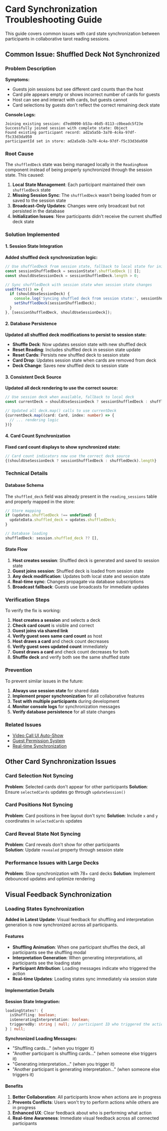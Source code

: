 # Card Synchronization Troubleshooting Guide

This guide covers common issues with card state synchronization between participants in collaborative tarot reading sessions.

## Common Issue: Shuffled Deck Not Synchronized

### Problem Description

**Symptoms:**
- Guests join sessions but see different card counts than the host
- Card pile appears empty or shows incorrect number of cards for guests
- Host can see and interact with cards, but guests cannot
- Card selections by guests don't reflect the correct remaining deck state

**Console Logs:**
```
Joining existing session: d7ed0090-b53a-46d5-8113-c0beadc5f23e
Successfully joined session with complete state: Object
Found existing participant record: ad2a5a5b-3a78-4c4a-97df-f5c33d3da950
participantId set in store: ad2a5a5b-3a78-4c4a-97df-f5c33d3da950
```

### Root Cause

The `shuffledDeck` state was being managed locally in the `ReadingRoom` component instead of being properly synchronized through the session state. This caused:

1. **Local State Management**: Each participant maintained their own `shuffledDeck` state
2. **Missing Session Sync**: The `shuffledDeck` wasn't being loaded from or saved to the session state
3. **Broadcast-Only Updates**: Changes were only broadcast but not persisted in the database
4. **Initialization Issues**: New participants didn't receive the current shuffled deck state

### Solution Implemented

#### 1. Session State Integration

**Added shuffled deck synchronization logic:**
```typescript
// Use shuffledDeck from session state, fallback to local state for initialization
const sessionShuffledDeck = sessionState?.shuffledDeck || [];
const shouldUseSessionDeck = sessionShuffledDeck.length > 0;

// Sync shuffledDeck with session state when session state changes
useEffect(() => {
  if (shouldUseSessionDeck) {
    console.log('Syncing shuffled deck from session state:', sessionShuffledDeck.length, 'cards');
    setShuffledDeck(sessionShuffledDeck);
  }
}, [sessionShuffledDeck, shouldUseSessionDeck]);
```

#### 2. Database Persistence

**Updated all shuffled deck modifications to persist to session state:**

- **Shuffle Deck**: Now updates session state with new shuffled deck
- **Reset Reading**: Includes shuffled deck in session state update
- **Reset Cards**: Persists new shuffled deck to session state
- **Card Drop**: Updates session state when cards are removed from deck
- **Deck Change**: Saves new shuffled deck to session state

#### 3. Consistent Deck Source

**Updated all deck rendering to use the correct source:**
```typescript
// Use session deck when available, fallback to local deck
const currentDeck = shouldUseSessionDeck ? sessionShuffledDeck : shuffledDeck;

// Updated all deck.map() calls to use currentDeck
{currentDeck.map((card: Card, index: number) => {
  // ... rendering logic
})}
```

#### 4. Card Count Synchronization

**Fixed card count displays to show synchronized state:**
```typescript
// Card count indicators now use the correct deck source
{(shouldUseSessionDeck ? sessionShuffledDeck : shuffledDeck).length}
```

### Technical Details

#### Database Schema
The `shuffled_deck` field was already present in the `reading_sessions` table and properly mapped in the store:

```typescript
// Store mapping
if (updates.shuffledDeck !== undefined) {
  updateData.shuffled_deck = updates.shuffledDeck;
}

// Database loading
shuffledDeck: session.shuffled_deck ?? [],
```

#### State Flow
1. **Host creates session**: Shuffled deck is generated and saved to session state
2. **Guest joins session**: Shuffled deck is loaded from session state
3. **Any deck modification**: Updates both local state and session state
4. **Real-time sync**: Changes propagate via database subscriptions
5. **Broadcast fallback**: Guests use broadcasts for immediate updates

### Verification Steps

To verify the fix is working:

1. **Host creates a session** and selects a deck
2. **Check card count** is visible and correct
3. **Guest joins via shared link**
4. **Verify guest sees same card count** as host
5. **Host draws a card** and check count decreases
6. **Verify guest sees updated count** immediately
7. **Guest draws a card** and check count decreases for both
8. **Shuffle deck** and verify both see the same shuffled state

### Prevention

To prevent similar issues in the future:

1. **Always use session state** for shared data
2. **Implement proper synchronization** for all collaborative features
3. **Test with multiple participants** during development
4. **Monitor console logs** for synchronization messages
5. **Verify database persistence** for all state changes

### Related Issues

- [Video Call UI Auto-Show](./video-call-ui-issues.md)
- [Guest Permission System](../modules/host-guest-system/README.md)
- [Real-time Synchronization](../modules/real-time-sync/README.md)

## Other Card Synchronization Issues

### Card Selection Not Syncing

**Problem**: Selected cards don't appear for other participants
**Solution**: Ensure `selectedCards` updates go through `updateSession()`

### Card Positions Not Syncing

**Problem**: Card positions in free layout don't sync
**Solution**: Include `x` and `y` coordinates in `selectedCards` updates

### Card Reveal State Not Syncing

**Problem**: Card reveals don't show for other participants  
**Solution**: Update `revealed` property through session state

### Performance Issues with Large Decks

**Problem**: Slow synchronization with 78+ card decks
**Solution**: Implement debounced updates and optimize rendering

## Visual Feedback Synchronization

### Loading States Synchronization

**Added in Latest Update**: Visual feedback for shuffling and interpretation generation is now synchronized across all participants.

#### Features
- **Shuffling Animation**: When one participant shuffles the deck, all participants see the shuffling modal
- **Interpretation Generation**: When generating interpretations, all participants see the loading state
- **Participant Attribution**: Loading messages indicate who triggered the action
- **Real-time Updates**: Loading states sync immediately via session state

#### Implementation Details

**Session State Integration:**
```typescript
loadingStates?: {
  isShuffling: boolean;
  isGeneratingInterpretation: boolean;
  triggeredBy: string | null; // participant ID who triggered the action
} | null;
```

**Synchronized Loading Messages:**
- "Shuffling cards..." (when you trigger it)
- "Another participant is shuffling cards..." (when someone else triggers it)
- "Generating interpretation..." (when you trigger it)
- "Another participant is generating interpretation..." (when someone else triggers it)

#### Benefits
1. **Better Collaboration**: All participants know when actions are in progress
2. **Prevents Conflicts**: Users won't try to perform actions while others are in progress
3. **Enhanced UX**: Clear feedback about who is performing what action
4. **Real-time Awareness**: Immediate visual feedback across all connected participants 